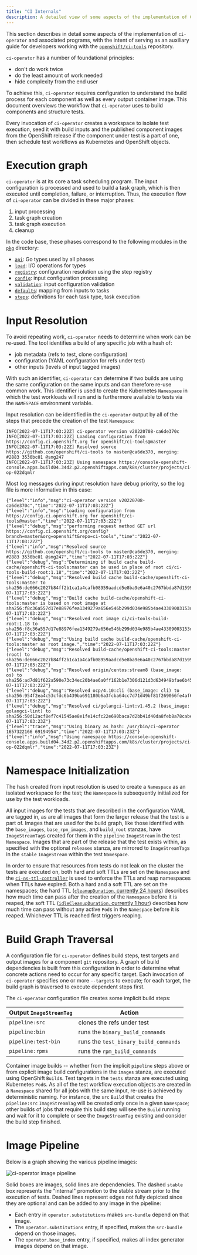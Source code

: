 ```yaml
---
title: "CI Internals"
description: A detailed view of some aspects of the implementation of CI services, intended for developers working on their source code.
---
```


This section describes in detail some aspects of the implementation of
`ci-operator` and associated programs, with the intent of serving as an
auxiliary guide for developers working with the
[`openshift/ci-tools`](https://github.com/openshift/ci-tools.git) repository.

`ci-operator` has a number of foundational principles:

- don't do work twice
- do the least amount of work needed
- hide complexity from the end user

To achieve this, `ci-operator` requires configuration to understand the build
process for each component as well as every output container image.  This
document overviews the workflow that `ci-operator` uses to build components and
structure tests.

Every invocation of `ci-operator` creates a workspace to isolate test execution,
seed it with build inputs and the published component images from the OpenShift
release if the component under test is a part of one, then schedule test
workflows as Kubernetes and OpenShift objects.

# Execution graph

`ci-operator` is at its core a task scheduling program. The input configuration
is processed and used to build a task graph, which is then executed until
completion, failure, or interruption. Thus, the execution flow of `ci-operator`
can be divided in these major phases:

1. input processing
2. task graph creation
3. task graph execution
4. cleanup

In the code base, these phases correspond to the following modules in the
[`pkg`](https://github.com/openshift/ci-tools/tree/master/pkg) directory:

- [`api`](https://github.com/openshift/ci-tools/tree/master/pkg/api):
  Go types used by all phases
- [`load`](https://github.com/openshift/ci-tools/tree/master/pkg/load):
  I/O operations for types
- [`registry`](https://github.com/openshift/ci-tools/tree/master/pkg/registry):
  configuration resolution using the step registry
- [`config`](https://github.com/openshift/ci-tools/tree/master/pkg/config):
  input configuration processing
- [`validation`](https://github.com/openshift/ci-tools/tree/master/pkg/validation):
  input configuration validation
- [`defaults`](https://github.com/openshift/ci-tools/tree/master/pkg/defaults):
  mapping from inputs to tasks
- [`steps`](https://github.com/openshift/ci-tools/tree/master/pkg/steps):
  definitions for each task type, task execution

# Input Resolution

To avoid repeating work, `ci-operator` needs to determine when work can be
re-used.  The tool identifies a build of any specific job with a hash of:

 - job metadata (refs to test, clone configuration)
 - configuration (YAML configuration for refs under test)
 - other inputs (levels of input tagged images)

With such an identifier, `ci-operator` can determine if two builds are using the
same configuration on the same inputs and can therefore re-use common work.
This identifier is used to create the Kubernetes `Namespace` in which the test
workloads will run and is furthermore available to tests via the `NAMESPACE`
environment variable.

Input resolution can be identified in the `ci-operator` output by all of the
steps that precede the creation of the test `Namespace`:

```
INFO[2022-07-11T17:03:22Z] ci-operator version v20220708-ca6de370c
INFO[2022-07-11T17:03:22Z] Loading configuration from https://config.ci.openshift.org for openshift/ci-tools@master
INFO[2022-07-11T17:03:22Z] Resolved source https://github.com/openshift/ci-tools to master@ca6de370, merging: #2883 3530bc01 @smg247
INFO[2022-07-11T17:03:23Z] Using namespace https://console-openshift-console.apps.build04.34d2.p2.openshiftapps.com/k8s/cluster/projects/ci-op-022dqmlr
```

Most log messages during input resolution have debug priority, so the log file
is more informative in this case:

```
{"level":"info","msg":"ci-operator version v20220708-ca6de370c","time":"2022-07-11T17:03:22Z"}
{"level":"info","msg":"Loading configuration from https://config.ci.openshift.org for openshift/ci-tools@master","time":"2022-07-11T17:03:22Z"}
{"level":"debug","msg":"performing request method GET url https://config.ci.openshift.org/config?branch=master&org=openshift&repo=ci-tools","time":"2022-07-11T17:03:22Z"}
{"level":"info","msg":"Resolved source https://github.com/openshift/ci-tools to master@ca6de370, merging: #2883 3530bc01 @smg247","time":"2022-07-11T17:03:22Z"}
{"level":"debug","msg":"Determining if build cache build-cache/openshift-ci-tools:master can be used in place of root ci/ci-tools-build-root:1.18","time":"2022-07-11T17:03:22Z"}
{"level":"debug","msg":"Resolved build cache build-cache/openshift-ci-tools:master to sha256:de666c2027b84ff2b1ca1a4cafb08959aadcd5e8ba9e6a40c2767bbda87d1599","time":"2022-07-11T17:03:22Z"}
{"level":"debug","msg":"Build cache build-cache/openshift-ci-tools:master is based on root image at sha256:f8c36a557d17e88976fea1349279a656e546b299d034e985b4ae43309003153d","time":"2022-07-11T17:03:22Z"}
{"level":"debug","msg":"Resolved root image ci/ci-tools-build-root:1.18 to sha256:f8c36a557d17e88976fea1349279a656e546b299d034e985b4ae43309003153d","time":"2022-07-11T17:03:22Z"}
{"level":"debug","msg":"Using build cache build-cache/openshift-ci-tools:master as root image.","time":"2022-07-11T17:03:22Z"}
{"level":"debug","msg":"Resolved build-cache/openshift-ci-tools:master (root) to sha256:de666c2027b84ff2b1ca1a4cafb08959aadcd5e8ba9e6a40c2767bbda87d1599.","time":"2022-07-11T17:03:22Z"}
{"level":"debug","msg":"Resolved origin/centos:stream8 (base_image: os) to sha256:ad7d81f622a590e73c34ec20b4ae6a0ff162b1e7306d121d3d634949bfae6b45.","time":"2022-07-11T17:03:22Z"}
{"level":"debug","msg":"Resolved ocp/4.10:cli (base_image: cli) to sha256:954f2ea4c53cfdc6b439ba691180b6a3fcba64cc7d71d49bf81f269066fe4af6.","time":"2022-07-11T17:03:22Z"}
{"level":"debug","msg":"Resolved ci/golangci-lint:v1.45.2 (base_image: golangci-lint) to sha256:50d12acf8ef7c41545ae8e1fe14cfc22e690baca7d2bb41d40da8feb8a78cabe.","time":"2022-07-11T17:03:23Z"}
{"level":"trace","msg":"Using binary as hash: /usr/bin/ci-operator 1657322166 69194954","time":"2022-07-11T17:03:23Z"}
{"level":"info","msg":"Using namespace https://console-openshift-console.apps.build04.34d2.p2.openshiftapps.com/k8s/cluster/projects/ci-op-022dqmlr","time":"2022-07-11T17:03:23Z"}
```

# Namespace Initialization

The hash created from input resolution is used to create a `Namespace` as an
isolated workspace for the test; the `Namespace` is subsequently initialized for
use by the test workloads.

All input images for the tests that are described in the configuration YAML are
tagged in, as are all images that form the larger release that the test is a
part of.  Images that are used for the build graph, like those identified with
the `base_images`, `base_rpm_images`, and `build_root` stanzas, have
`ImageStreamTag`s created for them in the `pipeline` `ImageStream` in the test
`Namespace`.  Images that are part of the release that the test exists within,
as specified with the optional `releases` stanza, are mirrored to
`ImageStreamTag`s in the `stable` `ImageStream` within the test `Namespace`.

In order to ensure that resources from tests do not leak on the cluster the
tests are executed on, both hard and soft TTLs are set on the `Namespace` and
the [`ci-ns-ttl-controller`](https://github.com/openshift/ci-ns-ttl-controller)
is used to enforce the TTLs and reap namespaces when TTLs have expired.  Both a
hard and a soft TTL are set on the namespaces; the hard TTL ([`cleanupDuration`,
currently 24 hours][cleanupDuration]) describes how much time can pass after
the creation of the `Namespace` before it is reaped, the soft TTL
([`idleCleanupDuration`, currently 1 hour][idleCleanupDuration]) describes how
much time can pass without any active `Pod`s in the `Namespace` before it is
reaped.  Whichever TTL is reached first triggers reaping.

# Build Graph Traversal

A configuration file for `ci-operator` defines build steps, test targets and
output images for a component `git` repository.  A graph of build dependencies
is built from this configuration in order to determine what concrete actions
need to occur for any specific target.  Each invocation of `ci-operator`
specifies one or more `--target`s to execute; for each target, the build graph
is traversed to execute dependent steps first.

The `ci-operator` configuration file creates some implicit build steps:

| Output `ImageStreamTag` | Action |
| ----------------------- | ------ |
| `pipeline:src`          | clones the refs under test |
| `pipeline:bin`          | runs the `binary_build_commands` |
| `pipeline:test-bin`     | runs the `test_binary_build_commands` |
| `pipeline:rpms`         | runs the `rpm_build_commands` |

Container image builds -- whether from the implicit `pipeline` steps above or
from explicit image build configurations in the `images` stanza, are executed
using OpenShift `Build`s.  Test targets in the `tests` stanza are executed using
Kubernetes `Pod`s.  As all of the test workflow execution objects are created in
a `Namespace` shared for all jobs with the same input, re-use is achieved by
deterministic naming.  For instance, the `src` `Build` that creates the
`pipeline:src` `ImageStreamTag` will be created only once in a given
`Namespace`; other builds of jobs that require this build step will see the
`Build` running and wait for it to complete or see the `ImageStreamTag` existing
and consider the build step finished.

# Image Pipeline

Below is a graph showing the various pipeline images:

![`ci-operator` image pipeline](/ci-operator_pipeline.png)

Solid boxes are images, solid lines are dependencies.  The dashed `stable` box
represents the "internal" promotion to the stable stream prior to the execution
of tests.  Dashed lines represent edges not fully depicted since they are
optional and can be added to any image in the pipeline:

- Each entry in `operator.substitutions` makes `src-bundle` depend on that
  image.
- The `operator.substitutions` entry, if specified, makes the `src-bundle`
  depend on those images.
- The `operator.base_index` entry, if specified, makes all index generator
  images depend on that image.

[cleanupDuration]: https://github.com/openshift/ci-tools/blame/7bc9c8b4ff3fcd323e110dafd39dd0010b7c3462/cmd/ci-operator/main.go#L421
[idleCleanupDuration]: https://github.com/openshift/ci-tools/blame/5e86bf61fc54d27f2dc58a50367a5fe2a05ab369/cmd/ci-operator/main.go#L420
